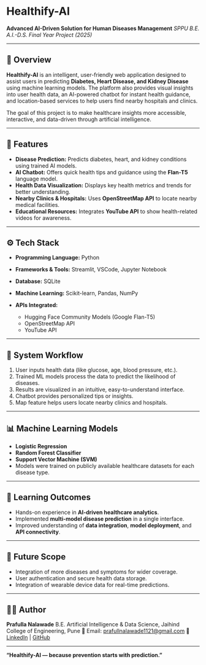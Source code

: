 # Healthify-AI

**Advanced AI-Driven Solution for Human Diseases Management**
*SPPU B.E. A.I.-D.S. Final Year Project (2025)*

---

## 🧠 Overview

**Healthify-AI** is an intelligent, user-friendly web application designed to assist users in predicting **Diabetes, Heart Disease, and Kidney Disease** using machine learning models. The platform also provides visual insights into user health data, an AI-powered chatbot for instant health guidance, and location-based services to help users find nearby hospitals and clinics.

The goal of this project is to make healthcare insights more accessible, interactive, and data-driven through artificial intelligence.

---

## 🚀 Features

* **Disease Prediction:** Predicts diabetes, heart, and kidney conditions using trained AI models.
* **AI Chatbot:** Offers quick health tips and guidance using the **Flan-T5** language model.
* **Health Data Visualization:** Displays key health metrics and trends for better understanding.
* **Nearby Clinics & Hospitals:** Uses **OpenStreetMap API** to locate nearby medical facilities.
* **Educational Resources:** Integrates **YouTube API** to show health-related videos for awareness.

---

## ⚙️ Tech Stack

* **Programming Language:** Python
* **Frameworks & Tools:** Streamlit, VSCode, Jupyter Notebook
* **Database:** SQLite
* **Machine Learning:** Scikit-learn, Pandas, NumPy
* **APIs Integrated:**

  * Hugging Face Community Models (Google Flan-T5)
  * OpenStreetMap API
  * YouTube API

---

## 🧩 System Workflow

1. User inputs health data (like glucose, age, blood pressure, etc.).
2. Trained ML models process the data to predict the likelihood of diseases.
3. Results are visualized in an intuitive, easy-to-understand interface.
4. Chatbot provides personalized tips or insights.
5. Map feature helps users locate nearby clinics and hospitals.

---

## 📊 Machine Learning Models

* **Logistic Regression**
* **Random Forest Classifier**
* **Support Vector Machine (SVM)**
* Models were trained on publicly available healthcare datasets for each disease type.

---

## 🧠 Learning Outcomes

* Hands-on experience in **AI-driven healthcare analytics**.
* Implemented **multi-model disease prediction** in a single interface.
* Improved understanding of **data integration**, **model deployment**, and **API connectivity**.

---

## 💬 Future Scope

* Integration of more diseases and symptoms for wider coverage.
* User authentication and secure health data storage.
* Integration of wearable device data for real-time predictions.

---

## 🧑‍💻 Author

**Prafulla Nalawade**
B.E. Artificial Intelligence & Data Science, Jaihind College of Engineering, Pune
📧 Email: [prafullnalawade1121@gmail.com](mailto:prafullnalawade1121@gmail.com)
🔗 [LinkedIn](https://www.linkedin.com/in/prafulla-nalawade-384657248/) | [GitHub](https://github.com/prafullanalawade)

---

**“Healthify-AI — because prevention starts with prediction.”**
